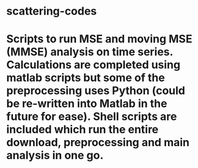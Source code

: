 # scattering-codes


# Scripts to run MSE and moving MSE (MMSE) analysis on time series. Calculations are completed using matlab scripts but some of the preprocessing uses Python (could be re-written into Matlab in the future for ease). Shell scripts are included which run the entire download, preprocessing and main analysis in one go. 
